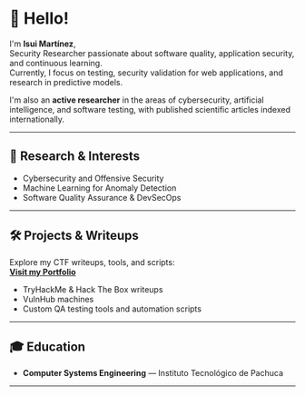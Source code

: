 # 👋 Hello!

I'm **Isui Martínez**,  
Security Researcher passionate about software quality, application security, and continuous learning.  
Currently, I focus on testing, security validation for web applications, and research in predictive models.  

I'm also an **active researcher** in the areas of cybersecurity, artificial intelligence, and software testing, with published scientific articles indexed internationally.

---

## 🔬 Research & Interests
- Cybersecurity and Offensive Security  
- Machine Learning for Anomaly Detection  
- Software Quality Assurance & DevSecOps  

---

## 🛠️ Projects & Writeups
Explore my CTF writeups, tools, and scripts:  
[**Visit my Portfolio**](https://isuilugo.github.io/)
- TryHackMe & Hack The Box writeups  
- VulnHub machines  
- Custom QA testing tools and automation scripts  

---
## 🎓 Education
- **Computer Systems Engineering** — Instituto Tecnológico de Pachuca  
---
